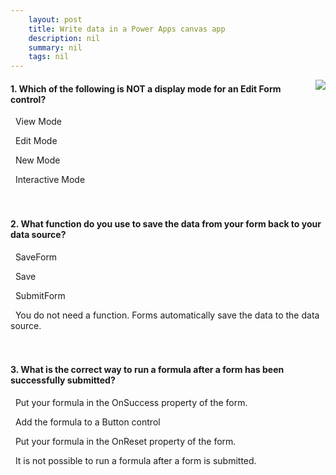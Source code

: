 ```yaml
---
    layout: post
    title: Write data in a Power Apps canvas app  
    description: nil
    summary: nil
    tags: nil
---
```



 <a target="_blank" href="https://docs.microsoft.com/en-us/learn/modules/write-data/6-knowledge-check/"><i class="fas fa-external-link-alt"></i> </a>
 <img align="right" src="https://docs.microsoft.com/en-us/learn/achievements/write-data.svg">
####  1. Which of the following is NOT a display mode for an Edit Form control?


<i class='far fa-square'></i> &nbsp;&nbsp;View Mode

<i class='far fa-square'></i> &nbsp;&nbsp;Edit Mode

<i class='far fa-square'></i> &nbsp;&nbsp;New Mode

<i class='fas fa-check-square' style='color: Dodgerblue;'></i> &nbsp;&nbsp;Interactive Mode
<br />
<br />
<br />

####  2. What function do you use to save the data from your form back to your data source?


<i class='far fa-square'></i> &nbsp;&nbsp;SaveForm

<i class='far fa-square'></i> &nbsp;&nbsp;Save

<i class='fas fa-check-square' style='color: Dodgerblue;'></i> &nbsp;&nbsp;SubmitForm

<i class='far fa-square'></i> &nbsp;&nbsp;You do not need a function. Forms automatically save the data to the data source.
<br />
<br />
<br />

####  3. What is the correct way to run a formula after a form has been successfully submitted?


<i class='fas fa-check-square' style='color: Dodgerblue;'></i> &nbsp;&nbsp;Put your formula in the OnSuccess property of the form.

<i class='far fa-square'></i> &nbsp;&nbsp;Add the formula to a Button control

<i class='far fa-square'></i> &nbsp;&nbsp;Put your formula in the OnReset property of the form.

<i class='far fa-square'></i> &nbsp;&nbsp;It is not possible to run a formula after a form is submitted.
<br />
<br />
<br />
